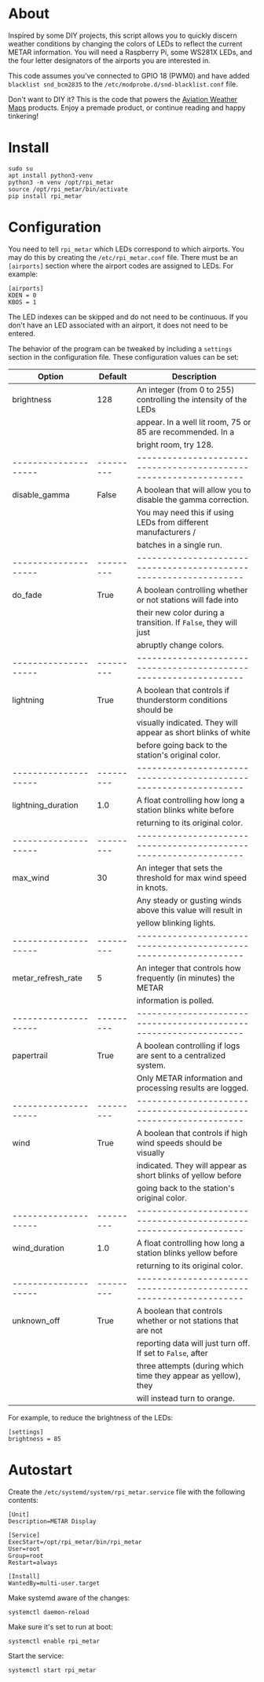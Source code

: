 # About

Inspired by some DIY projects, this script allows you to quickly discern weather conditions by
changing the colors of LEDs to reflect the current METAR information.  You will need a Raspberry
Pi, some WS281X LEDs, and the four letter designators of the airports you are interested in.

This code assumes you've connected to GPIO 18 (PWM0) and have added `blacklist snd_bcm2835` to the
`/etc/modprobe.d/snd-blacklist.conf` file.

Don't want to DIY it? This is the code that powers the
[Aviation Weather Maps](https://aviationweathermaps.com) products. Enjoy a premade product, or
continue reading and happy tinkering!

# Install

```
sudo su
apt install python3-venv
python3 -m venv /opt/rpi_metar
source /opt/rpi_metar/bin/activate
pip install rpi_metar
```

# Configuration

You need to tell `rpi_metar` which LEDs correspond to which airports.  You may do this by
creating the `/etc/rpi_metar.conf` file.  There must be an `[airports]` section where the airport
codes are assigned to LEDs.  For example:

```
[airports]
KDEN = 0
KBOS = 1
```

The LED indexes can be skipped and do not need to be continuous.  If you don't have an LED
associated with an airport, it does not need to be entered.

The behavior of the program can be tweaked by including a `settings` section in the configuration
file. These configuration values can be set:

| Option             | Default | Description                                                     |
|--------------------|---------|-----------------------------------------------------------------|
| brightness         | 128     | An integer (from 0 to 255) controlling the intensity of the LEDs|
|                    |         | appear. In a well lit room, 75 or 85 are recommended. In a      |
|                    |         | bright room, try 128.                                           |
|--------------------|---------|-----------------------------------------------------------------|
| disable_gamma      | False   | A boolean that will allow you to disable the gamma correction.  |
|                    |         | You may need this if using LEDs from different manufacturers /  |
|                    |         | batches in a single run.                                        |
|--------------------|---------|-----------------------------------------------------------------|
| do_fade            | True    | A boolean controlling whether or not stations will fade into    |
|                    |         | their new color during a transition. If `False`, they will just |
|                    |         | abruptly change colors.                                         |
|--------------------|---------|-----------------------------------------------------------------|
| lightning          | True    | A boolean that controls if thunderstorm conditions should be    |
|                    |         | visually indicated. They will appear as short blinks of white   |
|                    |         | before going back to the station's original color.              |
|--------------------|---------|-----------------------------------------------------------------|
| lightning_duration | 1.0     | A float controlling how long a station blinks white before      |
|                    |         | returning to its original color.                                |
|--------------------|---------|-----------------------------------------------------------------|
| max_wind           | 30      | An integer that sets the threshold for max wind speed in knots. |
|                    |         | Any steady or gusting winds above this value will result in     |
|                    |         | yellow blinking lights.                                         |
|--------------------|---------|-----------------------------------------------------------------|
| metar_refresh_rate | 5       | An integer that controls how frequently (in minutes) the METAR  |
|                    |         | information is polled.                                          |
|--------------------|---------|-----------------------------------------------------------------|
| papertrail         | True    | A boolean controlling if logs are sent to a centralized system. |
|                    |         | Only METAR information and processing results are logged.       |
|--------------------|---------|-----------------------------------------------------------------|
| wind               | True    | A boolean that controls if high wind speeds should be visually  |
|                    |         | indicated. They will appear as short blinks of yellow before    |
|                    |         | going back to the station's original color.                     |
|--------------------|---------|-----------------------------------------------------------------|
| wind_duration      | 1.0     | A float controlling how long a station blinks yellow before     |
|                    |         | returning to its original color.                                |
|--------------------|---------|-----------------------------------------------------------------|
| unknown_off        | True    | A boolean that controls whether or not stations that are not    |
|                    |         | reporting data will just turn off. If set to `False`, after     |
|                    |         | three attempts (during which time they appear as yellow), they  |
|                    |         | will instead turn to orange.                                    |

For example, to reduce the brightness of the LEDs:

```
[settings]
brightness = 85
```

# Autostart

Create the `/etc/systemd/system/rpi_metar.service` file with the following contents:

```
[Unit]
Description=METAR Display

[Service]
ExecStart=/opt/rpi_metar/bin/rpi_metar
User=root
Group=root
Restart=always

[Install]
WantedBy=multi-user.target
```

Make systemd aware of the changes:

```
systemctl daemon-reload
```

Make sure it's set to run at boot:

```
systemctl enable rpi_metar
```

Start the service:

```
systemctl start rpi_metar
```

